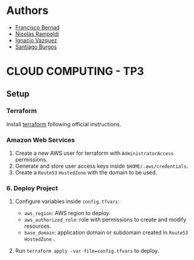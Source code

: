 # Authors

- [Francisco Bernad](https://github.com/FrBernad)
- [Nicolás Rampoldi](https://github.com/NicolasRampoldi)
- [Ignacio Vazquez](https://github.com/igvazquez)
- [Santiago Burgos](https://github.com/santiagoburgos)
# CLOUD COMPUTING - TP3

## Setup
### Terraform

Install [terraform](https://learn.hashicorp.com/tutorials/terraform/install-cli) following official instructions.

### Amazon Web Services

1. Create a new AWS user for terraform with `AdministratorAccess` permissions.
2. Generate and store user access keys inside `$HOME/.aws/credentials`.
3. Create a `Route53` `HostedZone` with the domain to be used.

### 6. Deploy Project

1. Configure variables inside `config.tfvars`:
    - `aws_region`: AWS region to deploy.
    - `aws_authorized_role`: role with permissions to create and modify resources.
    - `base_domain`: application domain or subdomain created in `Route53` `HostedZone` .

2. Run `terraform apply -var-file=config.tfvars` to deploy.
